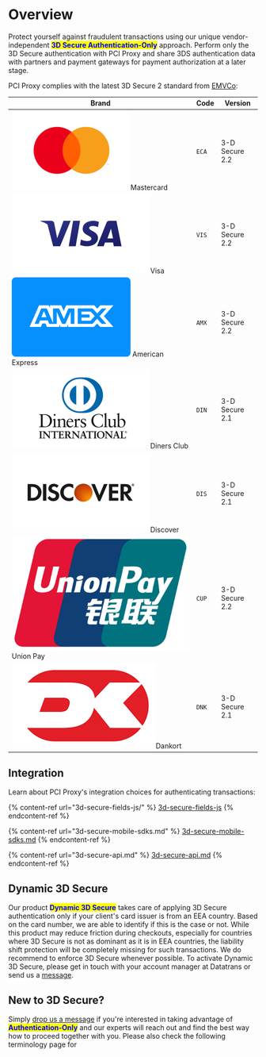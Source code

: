 # Overview

Protect yourself against fraudulent transactions using our unique vendor-independent <mark style="color:blue;">**3D Secure Authentication-Only**</mark> approach. Perform only the 3D Secure authentication with PCI Proxy and share 3DS authentication data with partners and payment gateways for payment authorization at a later stage.



PCI Proxy complies with the latest 3D Secure 2 standard from [EMVCo](https://www.linkedin.com/company/emvco/):

| Brand                                                                                               | Code  | Version        |
| --------------------------------------------------------------------------------------------------- | ----- | -------------- |
| <img src="../.gitbook/assets/mastercard.svg" alt="" data-size="line">Mastercard                     | `ECA` | 3-D Secure 2.2 |
| <img src="../.gitbook/assets/visa.svg" alt="" data-size="line">Visa                                 | `VIS` | 3-D Secure 2.2 |
| <img src="../.gitbook/assets/card_amex-old.svg" alt="" data-size="line"> American Express           | `AMX` | 3-D Secure 2.2 |
| <img src="../.gitbook/assets/diners.svg" alt="" data-size="line">Diners Club                        | `DIN` | 3-D Secure 2.1 |
| <img src="../.gitbook/assets/discover.svg" alt="" data-size="line">Discover                         | `DIS` | 3-D Secure 2.1 |
| <img src="../.gitbook/assets/1200px-China-UnionPay-Logo.svg.png" alt="" data-size="line"> Union Pay | `CUP` | 3-D Secure 2.2 |
| <img src="../.gitbook/assets/Dankort.png" alt="" data-size="line">Dankort                           | `DNK` | 3-D Secure 2.1 |

## Integration

Learn about PCI Proxy's integration choices for authenticating transactions:

{% content-ref url="3d-secure-fields-js/" %}
[3d-secure-fields-js](3d-secure-fields-js/)
{% endcontent-ref %}

{% content-ref url="3d-secure-mobile-sdks.md" %}
[3d-secure-mobile-sdks.md](3d-secure-mobile-sdks.md)
{% endcontent-ref %}

{% content-ref url="3d-secure-api.md" %}
[3d-secure-api.md](3d-secure-api.md)
{% endcontent-ref %}

## Dynamic 3D Secure

Our product <mark style="color:blue;">**Dynamic 3D Secure**</mark> takes care of applying 3D Secure authentication only if your client's card issuer is from an EEA country. Based on the card number, we are able to identify if this is the case or not. While this product may reduce friction during checkouts, especially for countries where 3D Secure is not as dominant as it is in EEA countries, the liability shift protection will be completely missing for such transactions. We do recommend to enforce 3D Secure whenever possible. To activate Dynamic 3D Secure, please get in touch with your account manager at Datatrans or send us a [message](../help/contact.md).



## New to 3D Secure?&#x20;

Simply [drop us a message](../help/contact.md) if you're interested in taking advantage of <mark style="color:blue;">**Authentication-Only**</mark> and our experts will reach out and find the best way how to proceed together with you. Please also check the following terminology page for&#x20;
